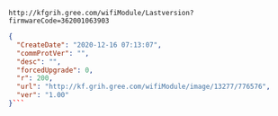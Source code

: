 `http://kfgrih.gree.com/wifiModule/Lastversion?firmwareCode=362001063903`

```json
{
  "CreateDate": "2020-12-16 07:13:07",
  "commProtVer": "",
  "desc": "",
  "forcedUpgrade": 0,
  "r": 200,
  "url": "http://kf.grih.gree.com/wifiModule/image/13277/776576",
  "ver": "1.00"
}```